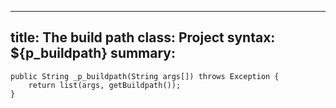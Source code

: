 ___
title: 	The build path
class: 	Project
syntax: ${p_buildpath}
summary: 
----

	public String _p_buildpath(String args[]) throws Exception {
		return list(args, getBuildpath());
	}
